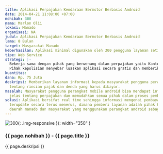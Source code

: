 ```yaml
---
title: Aplikasi Perpajakan Kendaraan Bermotor Berbasis Android
date: 2014-04-21 11:08:00 +07:00
nohibah: 300
nama: Marlon Olii
lokasi: Manado
organisasi: NA
judul: Aplikasi Perpajakan Kendaraan Bermotor Berbasis Android
lama: 8 Bulan
target: Masyarakat Manado
keberhasilan: Aplikasi minimal digunakan oleh 300 pengguna layanan setiap hari
tipe: Web Service
strategi: |-
  Bekerja sama dengan pihak yang berwenang dalam perpajakan yaitu Kantor Polisa Daerah Manado.
  Pihak kepolisian menyebar luaskan aplikasi secara gratis dan memberikan panduan untuk mengunakan aplikasi tsb
kuantitas: 
dana: Rp. 75 Juta
deskripsi: Memberikan layanan informasi kepada masyarakat pengguna perangkat android
  tentang rincian pajak dan denda yang harus dibayar.
masalah: Masyarakat pengguna perangkat mobile android bisa mendapat informasi yang
  jelas tentang perpajakan dan memudahkan semua pihak dalam proses pembayaran pajak
solusi: Aplikasi bersifat real time sehingga informasi mengenai pembayaran pajak bisa
  terupdate secara terus menerus, dimana pemberi layanan adalah pihak kantor polisi
  daerah manado dan masyarakat yang menggunakan perangkat android sebagai user
---
```


![300](/static/img/hibahcms/300.png){: .img-responsive }{: width="350" }

### {{ page.nohibah }} - {{ page.title }}

{{ page.deskripsi }}
